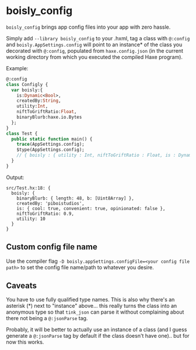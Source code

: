 # boisly_config

`boisly_config` brings app config files into your app with zero hassle.

Simply add `--library boisly_config` to your .hxml, tag a class with `@:config` and `boisly.AppSettings.config` will point to an instance* of the class you decorated with `@:config`, populated from `haxe.config.json` (in the current working directory from which you executed the compiled Haxe program).

Example:
```haxe
@:config 
class Configly {
  var boisly:{
    is:Dynamic<Bool>,
    createdBy:String,
    utility:Int,
    niftToGriftRatio:Float,
    binaryBlurb:haxe.io.Bytes
  };
}
class Test {
  public static function main() {
    trace(AppSettings.config);
    $type(AppSettings.config);
    // { boisly : { utility : Int, niftToGriftRatio : Float, is : Dynamic<Bool>, createdBy : String, binaryBlurb : haxe.io.Bytes } }
  }
}
```
Output:
```
src/Test.hx:18: {
  boisly: {
    binaryBlurb: { length: 48, b: [Uint8Array] },
    createdBy: 'piboistudios',
    is: { cool: true, convenient: true, opinionated: false },
    niftToGriftRatio: 0.9,
    utility: 10
  }
}
```
## Custom config file name

Use the compiler flag `-D boisly.appSettings.configFile=<your config file path>` to set the config file name/path to whatever you desire.

## Caveats

You have to use fully qualified type names. This is also why there's an asterisk (*) next to "instance" above... this really turns the class into an anonymous type so that `tink_json` can parse it without complaining about there not being a `@:jsonParse` tag.

Probably, it will be better to actually use an instance of a class (and I guess generate a `@:jsonParse` tag by default if the class doesn't have one).. but for now this works.